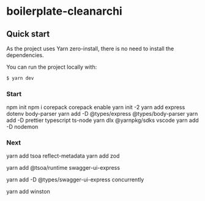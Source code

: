 # boilerplate-cleanarchi

## Quick start

As the project uses Yarn zero-install, there is no need to install the
dependencies.

You can run the project locally with:

```sh
$ yarn dev
```

### Start

npm init
npm i corepack
corepack enable
yarn init -2
yarn add express dotenv body-parser
yarn add -D @types/express @types/body-parser
yarn add -D prettier typescript ts-node
yarn dlx @yarnpkg/sdks vscode
yarn add -D nodemon

### Next

yarn add tsoa reflect-metadata
yarn add zod


yarn add @tsoa/runtime swagger-ui-express


yarn add -D @types/swagger-ui-express concurrently

yarn add winston

